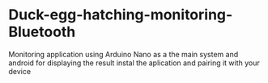 # Duck-egg-hatching-monitoring-Bluetooth
Monitoring application using Arduino Nano as a the main system and android for displaying the result
instal the aplication and pairing it with your device
